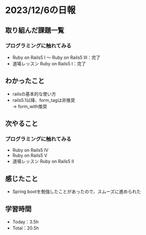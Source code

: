 # 2023/12/6の日報

## 取り組んだ課題一覧
### プログラミングに触れてみる
  - Ruby on Rails5 I ～ Ruby on Rails5 III：完了
  - 道場レッスン Ruby on Rails5 I：完了

## わかったこと
  - railsの基本的な使い方
  - rails5.1以降、form_tagは非推奨<br>
  → form_with推奨

## 次やること
### プログラミングに触れてみる
  - Ruby on Rails5 IV
  - Ruby on Rails5 V
  - 道場レッスン Ruby on Rails5 II

## 感じたこと
  - Spring bootを勉強したことがあったので、スムーズに進められた

## 学習時間
  - Today：3.5h
  - Total：20.5h
